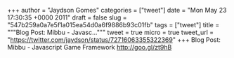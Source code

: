 
+++
author = "Jaydson Gomes"
categories = ["tweet"]
date = "Mon May 23 17:30:35 +0000 2011"
draft = false
slug = "547b259a0a7e5f1a015ea54d0a6f9886b93c01fb"
tags = ["tweet"]
title = """Blog Post: Mibbu - Javasc..."""
tweet = true
micro = true
tweet_url = "https://twitter.com/jaydson/status/72716063355322369"
+++
Blog Post: Mibbu - Javascript Game Framework http://goo.gl/zt9hB
